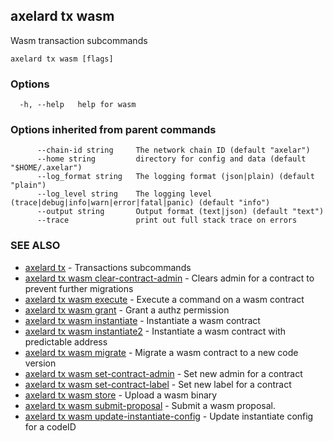 ## axelard tx wasm

Wasm transaction subcommands

```
axelard tx wasm [flags]
```

### Options

```
  -h, --help   help for wasm
```

### Options inherited from parent commands

```
      --chain-id string     The network chain ID (default "axelar")
      --home string         directory for config and data (default "$HOME/.axelar")
      --log_format string   The logging format (json|plain) (default "plain")
      --log_level string    The logging level (trace|debug|info|warn|error|fatal|panic) (default "info")
      --output string       Output format (text|json) (default "text")
      --trace               print out full stack trace on errors
```

### SEE ALSO

- [axelard tx](axelard_tx.md) - Transactions subcommands
- [axelard tx wasm clear-contract-admin](axelard_tx_wasm_clear-contract-admin.md) - Clears admin for a contract to prevent further migrations
- [axelard tx wasm execute](axelard_tx_wasm_execute.md) - Execute a command on a wasm contract
- [axelard tx wasm grant](axelard_tx_wasm_grant.md) - Grant a authz permission
- [axelard tx wasm instantiate](axelard_tx_wasm_instantiate.md) - Instantiate a wasm contract
- [axelard tx wasm instantiate2](axelard_tx_wasm_instantiate2.md) - Instantiate a wasm contract with predictable address
- [axelard tx wasm migrate](axelard_tx_wasm_migrate.md) - Migrate a wasm contract to a new code version
- [axelard tx wasm set-contract-admin](axelard_tx_wasm_set-contract-admin.md) - Set new admin for a contract
- [axelard tx wasm set-contract-label](axelard_tx_wasm_set-contract-label.md) - Set new label for a contract
- [axelard tx wasm store](axelard_tx_wasm_store.md) - Upload a wasm binary
- [axelard tx wasm submit-proposal](axelard_tx_wasm_submit-proposal.md) - Submit a wasm proposal.
- [axelard tx wasm update-instantiate-config](axelard_tx_wasm_update-instantiate-config.md) - Update instantiate config for a codeID
